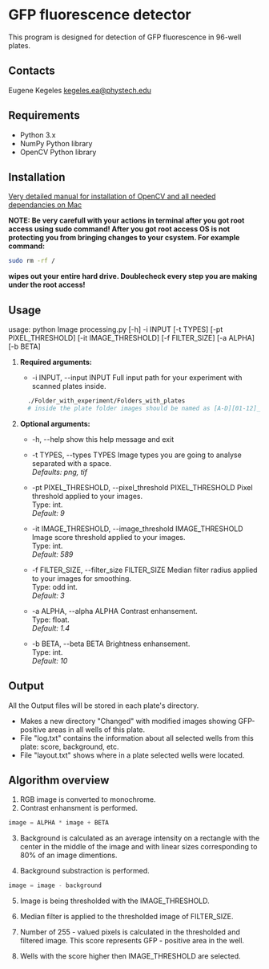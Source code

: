 # GFP fluorescence detector

This program is designed for detection of GFP fluorescence in 96-well plates.

## Contacts

Eugene Kegeles kegeles.ea@phystech.edu

## Requirements

- Python 3.x
- NumPy Python library
- OpenCV Python library

## Installation

[Very detailed manual for installation of OpenCV and all needed dependancies on Mac](https://www.pyimagesearch.com/2018/08/17/install-opencv-4-on-macos/)

**NOTE: Be very carefull with your actions in terminal after you got root access using sudo command! After you got root access OS is not protecting you from bringing changes to your csystem. For example command:**
``` bash
sudo rm -rf /
```  
**wipes out your entire hard drive. Doublecheck every step you are making under the root access!**  


## Usage

usage: python Image processing.py [-h] -i INPUT [-t TYPES] [-pt PIXEL_THRESHOLD]
                           [-it IMAGE_THRESHOLD] [-f FILTER_SIZE] [-a ALPHA] [-b BETA] 
1. **Required arguments:**
    -  -i INPUT, --input INPUT
                        Full input path for your experiment with scanned plates inside.
      
      ```bash
        ./Folder_with_experiment/Folders_with_plates
        # inside the plate folder images should be named as [A-D][01-12]_*.file_type
      ```
2. **Optional arguments:**
    * -h, --help            show this help message and exit

    *  -t TYPES, --types TYPES
                        Image types you are going to analyse separated with a space.  
                        *Defaults: png, tif*
                        
    *  -pt PIXEL_THRESHOLD, --pixel_threshold PIXEL_THRESHOLD
                        Pixel threshold applied to your images.  
                        Type: int.  
                        *Default: 9*
    *  -it IMAGE_THRESHOLD, --image_threshold IMAGE_THRESHOLD
                        Image score threshold applied to your images.  
                        Type: int.  
                        *Default: 589*
    *  -f FILTER_SIZE, --filter_size FILTER_SIZE
                        Median filter radius applied to your images for
                        smoothing.  
                        Type: odd int.  
                        *Default: 3*
    * -a ALPHA, --alpha ALPHA
                        Contrast enhansement.  
                        Type: float.  
                        *Default: 1.4*
    * -b BETA, --beta BETA  Brightness enhansement.  
                          Type: int.  
                        *Default: 10*
        
## Output

All the Output files will be stored in each plate's directory.

- Makes a new directory "Changed" with modified images showing GFP-positive areas in all wells of this plate.
- File "log.txt" contains the information about all selected wells from this plate: score, background, etc.
- File "layout.txt" shows where in a plate selected wells were located.

## Algorithm overview

1. RGB image is converted to monochrome.
2. Contrast enhansment is performed.  
``` python
image = ALPHA * image + BETA
```
3. Background is calculated as an average intensity on a rectangle with the center in the middle of the image and with linear sizes corresponding to 80% of an image dimentions.

4. Background substraction is performed.

``` python
image = image - background
```

5. Image is being thresholded with the IMAGE_THRESHOLD.

6. Median filter is applied to the thresholded image of FILTER_SIZE.

7. Number of 255 - valued pixels is calculated in the thresholded and filtered image. This score represents GFP - positive area in the well.

8. Wells with the score higher then IMAGE_THRESHOLD are selected.



